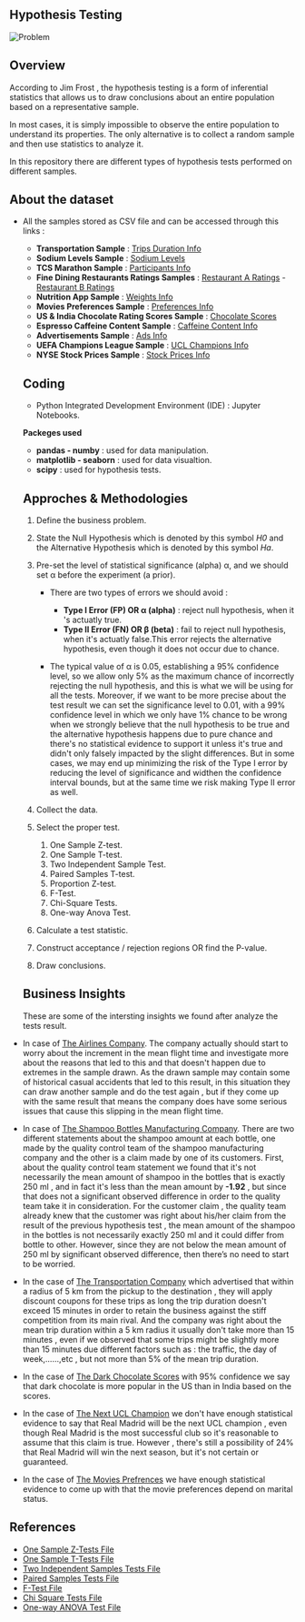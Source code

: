 ## Hypothesis Testing

![Problem](https://github.com/hayasalman/Hypothesis-Tests/assets/71796909/c7ff2780-e8e4-4667-be1a-727905833dcb)

## Overview 

According to Jim Frost , the hypothesis testing is a form of inferential statistics that allows us to draw conclusions about an entire population based on a representative sample.

In most cases, it is simply impossible to observe the entire population to understand its properties. The only alternative is to collect a random sample and then use statistics to analyze it.

In this repository there are different types of hypothesis tests performed on different samples.

## About the dataset

- All the samples stored as CSV file and can be accessed through this links :

  - **Transportation Sample** : [Trips Duration Info](https://github.com/hayasalman/Hypothesis-Tests/blob/main/transportion_data.csv)
  - **Sodium Levels Sample** : [Sodium Levels](https://github.com/hayasalman/Hypothesis-Tests/blob/main/sodium_data.csv)
  - **TCS Marathon Sample** : [Participants Info](https://github.com/hayasalman/Hypothesis-Tests/blob/main/runners_data.csv)
  - **Fine Dining Restaurants Ratings Samples** : [Restaurant A Ratings](https://github.com/hayasalman/Hypothesis-Tests/blob/main/restaurant_A_ratings.csv) - [Restaurant B Ratings](https://github.com/hayasalman/Hypothesis-Tests/blob/main/restaurant_B_ratings.csv)
  - **Nutrition App Sample** : [Weights Info](https://github.com/hayasalman/Hypothesis-Tests/blob/main/nutrition_data.csv)
  - **Movies Preferences Sample** : [Preferences Info](https://github.com/hayasalman/Hypothesis-Tests/blob/main/movies_pref.csv)
  - **US & India Chocolate Rating Scores Sample** : [Chocolate Scores](https://github.com/hayasalman/Hypothesis-Tests/blob/main/chocolate_scores.csv)
  - **Espresso Caffeine Content Sample** : [Caffeine Content Info](https://github.com/hayasalman/Hypothesis-Tests/blob/main/caffeine_content_mg.csv)
  - **Advertisements Sample** : [Ads Info](https://github.com/hayasalman/Hypothesis-Tests/blob/main/ads_samp.csv)
  - **UEFA Champions League Sample** : [UCL Champions Info](https://github.com/hayasalman/Hypothesis-Tests/blob/main/UEFA_Champions_League_Sample.csv)
  - **NYSE Stock Prices Sample** : [Stock Prices Info](https://github.com/hayasalman/Hypothesis-Tests/blob/main/NYSE_stock_prices.csv)
 
  ## Coding

  -  Python Integrated Development Environment (IDE) : Jupyter Notebooks.

   **Packeges used** 
  * **pandas - numby** : used for data manipulation.
  * **matplotlib - seaborn** : used for data visualtion.
  * **scipy** : used for hypothesis tests.
 
  ## Approches & Methodologies

  1. Define the business problem.
     
  2. State the Null Hypothesis which is denoted by this symbol *H0* and the Alternative Hypothesis which is denoted by this symbol *Ha*.
 
  3.  Pre-set the level of statistical significance (alpha) α, and we should set α before the experiment (a prior).
 
      - There are two types of errors we should avoid :
      
         - **Type I Error (FP) OR α (alpha)** : reject null hypothesis, when it 's actuatly true.
         - **Type II Error (FN) OR β (beta)** : fail to reject null hypothesis, when it's actuatly false.This error rejects the alternative hypothesis, even though it does not occur due to chance.

      -  The typical value of α is 0.05, establishing a 95% confidence level, so we allow only 5% as the maximum chance of incorrectly rejecting the null hypothesis, and this is what we will be using for all the tests. 
         Moreover, if we want to be more precise about the test result we can set the significance level to 0.01, with a 99% confidence level in which we only have 1%  chance to be wrong when we strongly believe that the null hypothesis to be true
         and the alternative hypothesis happens due to pure chance and there's no statistical evidence to support it unless it's true and didn't only falsely impacted by the slight differences.
         But in some cases, we may end up minimizing the risk of the Type I error by reducing the level of significance and widthen the confidence interval bounds, but at the same time we risk making Type II error as well.

       
    4. Collect the data.
 
    5. Select the proper test.

        1. One Sample Z-test.
        2. One Sample T-test.
        3. Two Independent Sample Test.
        4. Paired Samples T-test.
        5. Proportion Z-test.
        6. F-Test.
        7. Chi-Square Tests.
        8. One-way Anova Test.
 
    6. Calculate a test statistic.
 
    7. Construct acceptance / rejection regions OR find the P-value.
 
    8. Draw conclusions.
 
  ## Business Insights

  These are some of the intersting insights we found after analyze the tests result.

- In case of [The Airlines Company](https://github.com/hayasalman/Hypothesis-Tests/blob/main/One%20Sample%20Z-test.ipynb). The company actually should start to worry about the increment in the 
  mean flight time and investigate more about the reasons that led to this and that doesn't happen due to extremes in the sample drawn. As the drawn sample may contain some of
  historical casual accidents that led to this result, in this situation they can draw another sample and do the test again , but if they come up with the same result that means the company 
  does have some serious issues that cause this slipping in the mean flight time.

- In case of [The Shampoo Bottles Manufacturing Company](https://github.com/hayasalman/Hypothesis-Tests/blob/main/One%20Sample%20Z-test.ipynb). There are two different statements about the 
  shampoo amount at each bottle, one made by the quality control team of the shampoo manufacturing company and the other is a claim made by one of its customers. 
  First, about the quality control team statement we found that it's not necessarily the mean amount of shampoo in the bottles that is exactly 250 ml , and in fact it's less than the mean 
  amount by **-1.92** , but since that does not a significant observed difference in order to the quality team take it in consideration.
  For the customer claim , the quality team already knew that the customer was right about his/her claim from the result of the previous hypothesis test , the mean amount of the shampoo in the 
  bottles is not necessarily exactly 250 ml and it could differ from bottle to other. However, since they are not below the mean amount of 250 ml by significant observed difference, then 
  there’s no need to start to be worried.

- In the case of [The Transportation Company](https://github.com/hayasalman/Hypothesis-Tests/blob/main/One%20Sample%20T-test.ipynb) which advertised that within a radius of 5 km from the pickup 
  to the destination , they will apply discount coupons for these trips as long the trip duration doesn't exceed 15 minutes in order to retain the business against the stiff competition from 
  its main rival. And the company was right about the mean trip duration within a 5 km radius it usually don't take more than 15 minutes , even if we observed that some trips might be slightly 
  more than 15 minutes due different factors such as : the traffic, the day of week,......,etc , but not more than 5% of the mean trip duration.

- In the case of [The Dark Chocolate Scores](https://github.com/hayasalman/Hypothesis-Tests/blob/main/Two%20Independent%20Sample%20Test.ipynb) with 95% confidence we say that dark chocolate is 
  more popular in the US than in India based on the scores.

- In the case of [The Next UCL Champion](https://github.com/hayasalman/Hypothesis-Tests/blob/main/Proportion%20Z-test.ipynb) we don't have enough statistical evidence to say that Real Madrid 
  will be the next UCL champion , even though Real Madrid is the most successful club so it's reasonable to assume that this claim is true. However , there's still a possibility of 24% that 
  Real Madrid will win the next season, but it's not certain or guaranteed.

- In the case of [The Movies Prefrences](https://github.com/hayasalman/Hypothesis-Tests/blob/main/Chi-Square%20Tests.ipynb) we have enough statistical evidence to come up with that the movie 
  preferences depend on marital status.

## References

- [One Sample Z-Tests File](https://github.com/hayasalman/Hypothesis-Tests/blob/main/One%20Sample%20Z-test.ipynb)
- [One Sample T-Tests File](https://github.com/hayasalman/Hypothesis-Tests/blob/main/One%20Sample%20T-test.ipynb)
- [Two Independent Samples Tests File](https://github.com/hayasalman/Hypothesis-Tests/blob/main/Two%20Independent%20Sample%20Test.ipynb)
- [Paired Samples Tests File](https://github.com/hayasalman/Hypothesis-Tests/blob/main/Paired%20Samples%20T-test.ipynb)
- [F-Test File](https://github.com/hayasalman/Hypothesis-Tests/blob/main/F-test.ipynb)
- [Chi Square Tests File](https://github.com/hayasalman/Hypothesis-Tests/blob/main/Chi-Square%20Tests.ipynb)
- [One-way ANOVA Test File](https://github.com/hayasalman/Hypothesis-Tests/blob/main/One-way%20Anova%20Test.ipynb)

  
   
             

      
